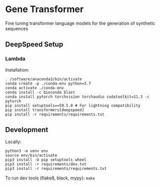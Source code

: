 # Gene Transformer

Fine tuning transformer language models for the generation of synthetic sequences


## DeepSpeed Setup 

### Lambda
Installation: 
```
. /software/anaconda3/bin/activate
conda create -p ./conda-env python=3.7
conda activate ./conda-env
conda install -c bioconda blast
conda install pytorch torchvision torchaudio cudatoolkit=11.3 -c pytorch
pip install setuptools==59.5.0 # For lightning compatibility
pip install transformers[deepspeed]
pip install -r requirements/requirements.txt
```

## Development
Locally:
```
python3 -m venv env
source env/bin/activate
pip3 install -U pip setuptools wheel
pip3 install -r requirements/dev.txt
pip3 install -r requirements/requirements.txt
```
To run dev tools (flake8, black, mypy): `make`
